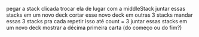 pegar a stack clicada
trocar ela de lugar com a middleStack
juntar essas stacks em um novo deck
cortar esse novo deck em outras 3 stacks
mandar essas 3 stacks pra cada <Stack />
repetir isso até count = 3
juntar essas stacks em um novo deck
mostrar a décima primeira carta (do começo ou do fim?)
